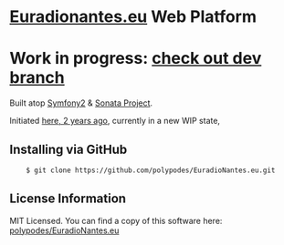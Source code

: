 # [Euradionantes.eu](http://www.euradionantes.eu) Web Platform

# Work in progress: [check out dev branch](https://github.com/polypodes/EuradioNantes.eu/tree/dev)

Built atop [Symfony2](http://symfony.com) & [Sonata Project](http://sonata-project.org).

Initiated [here, 2 years ago](https://github.com/DILL44/euradio), currently in a new WIP state,

## Installing via GitHub

```bash
    $ git clone https://github.com/polypodes/EuradioNantes.eu.git
```

## License Information

MIT Licensed. You can find a copy of this software here: [polypodes/EuradioNantes.eu](https://github.com/polypodes/EuradioNantes.eu)

